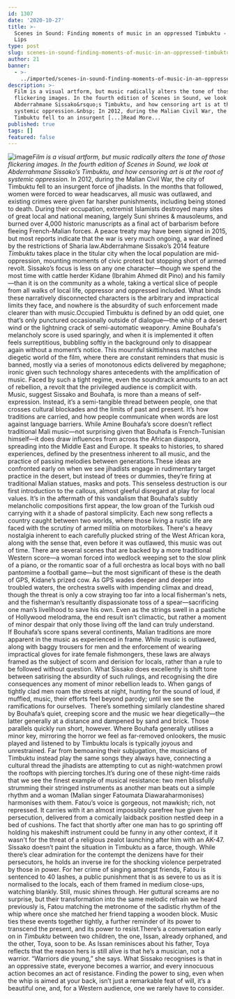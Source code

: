 ```yaml
---
id: 1307
date: '2020-10-27'
title: >-
  Scenes in Sound: Finding moments of music in an oppressed Timbuktu - Loose
  Lips
type: post
slug: scenes-in-sound-finding-moments-of-music-in-an-oppressed-timbuktu
author: 21
banner:
  - >-
    ../imported/scenes-in-sound-finding-moments-of-music-in-an-oppressed-timbuktu/image1307.jpeg
description: >-
  Film is a visual artform, but music radically alters the tone of those
  flickering images. In the fourth edition of Scenes in Sound, we look at
  Abderrahmane Sissako&rsquo;s Timbuktu, and how censoring art is at the root of
  systemic oppression.&nbsp; In 2012, during the Malian Civil War, the city of
  Timbuktu fell to an insurgent [...]Read More...
published: true
tags: []
featured: false
---
```

![image](../../imported/scenes-in-sound-finding-moments-of-music-in-an-oppressed-timbuktu/image1307.jpeg)_Film is a visual artform, but music radically alters the tone of those flickering images. In the fourth edition of Scenes in Sound, we look at Abderrahmane Sissako’s _Timbuktu, and how censoring art is at the root of systemic oppression.__ In 2012, during the Malian Civil War, the city of Timbuktu fell to an insurgent force of jihadists. In the months that followed, women were forced to wear headscarves, all music was outlawed, and existing crimes were given far harsher punishments, including being stoned to death. During their occupation, extremist Islamists destroyed many sites of great local and national meaning, largely Suni shrines & mausoleums, and burned over 4,000 historic manuscripts as a final act of barbarism before fleeing French-Malian forces. A peace treaty may have been signed in 2015, but most reports indicate that the war is very much ongoing, a war defined by the restrictions of Sharia law.Abderrahmane Sissako’s 2014 feature _Timbuktu_ takes place in the titular city when the local population are mid-oppression, mounting moments of civic protest but stopping short of armed revolt. Sissako’s focus is less on any one character—though we spend the most time with cattle herder Kidane (Ibrahim Ahmed dit Pino) and his family—than it is on the community as a whole, taking a vertical slice of people from all walks of local life, oppressor and oppressed included. What binds these narratively disconnected characters is the arbitrary and impractical limits they face, and nowhere is the absurdity of such enforcement made clearer than with music.Occupied Timbuktu is defined by an odd quiet, one that’s only punctured occasionally outside of dialogue—the whip of a desert wind or the lightning crack of semi-automatic weaponry. Amine Bouhafa's melancholy score is used sparingly, and when it is implemented it often feels surreptitious, bubbling softly in the background only to disappear again without a moment’s notice. This mournful skittishness matches the diegetic world of the film, where there are constant reminders that music is banned, mostly via a series of monotonous edicts delivered by megaphone; ironic given such technology shares antecedents with the amplification of music. Faced by such a tight regime, even the soundtrack amounts to an act of rebellion, a revolt that the privileged audience is complicit with.  
Music, suggest Sissako and Bouhafa, is more than a means of self-expression. Instead, it’s a semi-tangible thread between people, one that crosses cultural blockades and the limits of past and present. It’s how traditions are carried, and how people communicate when words are lost against language barriers. While Amine Bouhafa’s score doesn’t reflect traditional Mali music—not surprising given that Bouhafa is French-Tunisian himself—it does draw influences from across the African diaspora, spreading into the Middle East and Europe. It speaks to histories, to shared experiences, defined by the presentness inherent to all music, and the practice of passing melodies between generations.These ideas are confronted early on when we see jihadists engage in rudimentary target practice in the desert, but instead of trees or dummies, they’re firing at traditional Malian statues, masks and pots. This senseless destruction is our first introduction to the callous, almost gleeful disregard at play for local values. It’s in the aftermath of this vandalism that Bouhafa’s subtly melancholic compositions first appear, the low groan of the Turkish oud carrying with it a shade of pastoral simplicity. Each new song reflects a country caught between two worlds, where those living a rustic life are faced with the scrutiny of armed militia on motorbikes. There's a heavy nostalgia inherent to each carefully plucked string of the West African kora, along with the sense that, even before it was outlawed, this music was out of time. There are several scenes that are backed by a more traditional Western score—a woman forced into wedlock weeping set to the slow plink of a piano, or the romantic soar of a full orchestra as local boys with no ball pantomime a football game—but the most significant of these is the death of GPS, Kidane’s prized cow. As GPS wades deeper and deeper into troubled waters, the orchestra swells with impending climax and dread, though the threat is only a cow straying too far into a local fisherman's nets, and the fisherman’s resultantly dispassionate toss of a spear—sacrificing one man’s livelihood to save his own. Even as the strings swell in a pastiche of Hollywood melodrama, the end result isn’t climactic, but rather a moment of minor despair that only those living off the land can truly understand.  
If Bouhafa’s score spans several continents, Malian traditions are more apparent in the music as experienced in frame. While music is outlawed, along with baggy trousers for men and the enforcement of wearing impractical gloves for irate female fishmongers, these laws are always framed as the subject of scorn and derision for locals, rather than a rule to be followed without question. What Sissako does excellently is shift tone between satirising the absurdity of such rulings, and recognising the dire consequences any moment of minor rebellion leads to. When gangs of tightly clad men roam the streets at night, hunting for the sound of loud, if muffled, music, their efforts feel beyond parody; until we see the ramifications for ourselves.  There’s something similarly clandestine shared by Bouhafa’s quiet, creeping score and the music we hear diegetically—the latter generally at a distance and dampened by sand and brick. Those parallels quickly run short, however. Where Bouhafa generally utilises a minor key, mirroring the horror we feel as far-removed onlookers, the music played and listened to by Timbuktu locals is typically joyous and unrestrained. Far from bemoaning their subjugation, the musicians of Timbuktu instead play the same songs they always have, connecting a cultural thread the jihadists are attempting to cut as night-watchmen prowl the rooftops with piercing torches.It’s during one of these night-time raids that we see the finest example of musical resistance: two men blissfully strumming their stringed instruments as another man beats out a simple rhythm and a woman (Malian singer Fatoumata Diawaraharmonises) harmonises with them. Fatou’s voice is gorgeous, not mawkish; rich, not repressed. It carries with it an almost impossibly carefree hue given her persecution, delivered from a comically laidback position nestled deep in a bed of cushions. The fact that shortly after one man has to go sprinting off holding his makeshift instrument could be funny in any other context, if it wasn't for the threat of a religious zealot launching after him with an AK-47.  
Sissako doesn’t paint the situation in Timbuktu as a farce, though. While there’s clear admiration for the contempt the denizens have for their persecutors, he holds an inverse ire for the shocking violence perpetrated by those in power. For her crime of singing amongst friends, Fatou is sentenced to 40 lashes, a public punishment that is as severe to us as it is normalised to the locals, each of them framed in medium close-ups, watching blankly. Still, music shines through. Her guttural screams are no surprise, but their transformation into the same melodic refrain we heard previously is, Fatou matching the metronome of the sadistic rhythm of the whip where once she matched her friend tapping a wooden block. Music ties these events together tightly, a further reminder of its power to transcend the present, and its power to resist.There’s a conversation early on in _Timbuktu_ between two children, the one, Issan, already orphaned, and the other, Toya, soon to be. As Issan reminisces about his father, Toya reflects that the reason hers is still alive is that he’s a musician, not a warrior. “Warriors die young,” she says. What Sissako recognises is that in an oppressive state, everyone becomes a warrior, and every innocuous action becomes an act of resistance. Finding the power to sing, even when the whip is aimed at your back, isn’t just a remarkable feat of will, it’s a beautiful one, and, for a Western audience, one we rarely have to consider.